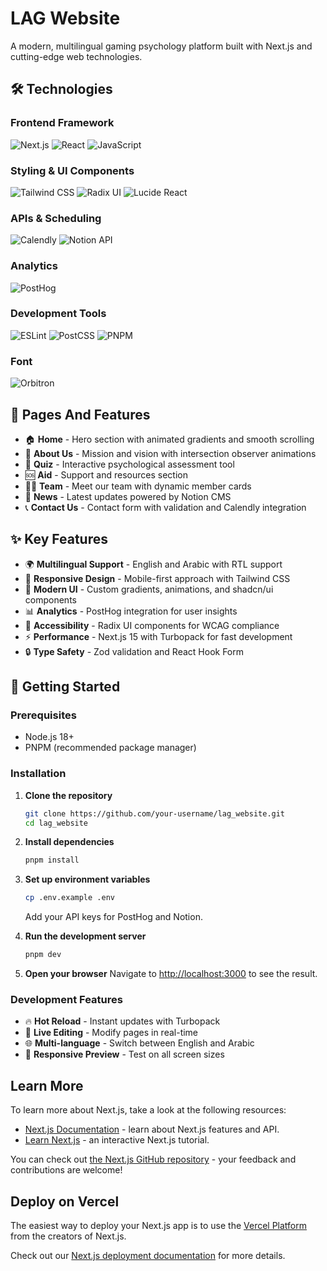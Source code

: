 # LAG Website

A modern, multilingual gaming psychology platform built with Next.js and cutting-edge web technologies.

## 🛠️ Technologies

### Frontend Framework
![Next.js](https://img.shields.io/badge/Next.js-black?style=for-the-badge&logo=next.js&logoColor=white)
![React](https://img.shields.io/badge/React-61DAFB?style=for-the-badge&logo=react&logoColor=black)
![JavaScript](https://img.shields.io/badge/JavaScript-F7DF1E?style=for-the-badge&logo=javascript&logoColor=black)

### Styling & UI Components
![Tailwind CSS](https://img.shields.io/badge/Tailwind_CSS-4.0-38B2AC?style=for-the-badge&logo=tailwind-css&logoColor=white)
![Radix UI](https://img.shields.io/badge/shadcnui-Components-161618?style=for-the-badge&logo=shadcnui&logoColor=white)
![Lucide React](https://img.shields.io/badge/Lucide-Icons-F56565?style=for-the-badge&logo=lucide&logoColor=white)


### APIs & Scheduling
![Calendly](https://img.shields.io/badge/Calendly-006BFF?style=for-the-badge&logo=calendly&logoColor=white)
![Notion API](https://img.shields.io/badge/Notion-000000?style=for-the-badge&logo=notion&logoColor=white)

### Analytics
![PostHog](https://img.shields.io/badge/PostHog-1d4aff?style=for-the-badge&logo=PostHog)

### Development Tools
![ESLint](https://img.shields.io/badge/ESLint-4B32C3?style=for-the-badge&logo=eslint&logoColor=white)
![PostCSS](https://img.shields.io/badge/PostCSS-DD3A0A?style=for-the-badge&logo=postcss&logoColor=white)
![PNPM](https://img.shields.io/badge/PNPM-F69220?style=for-the-badge&logo=pnpm&logoColor=white)

### Font
![Orbitron](https://img.shields.io/badge/Orbitron-Display_Font-FF6B6B?style=for-the-badge)

## 📱 Pages And Features

- 🏠 **Home** - Hero section with animated gradients and smooth scrolling
- 👥 **About Us** - Mission and vision with intersection observer animations  
- 🧠 **Quiz** - Interactive psychological assessment tool
- 🆘 **Aid** - Support and resources section
- 👨‍💼 **Team** - Meet our team with dynamic member cards
- 📰 **News** - Latest updates powered by Notion CMS
- 📞 **Contact Us** - Contact form with validation and Calendly integration

## ✨ Key Features

- 🌍 **Multilingual Support** - English and Arabic with RTL support
- 📱 **Responsive Design** - Mobile-first approach with Tailwind CSS
- 🎨 **Modern UI** - Custom gradients, animations, and shadcn/ui components
- 📊 **Analytics** - PostHog integration for user insights
- 🎯 **Accessibility** - Radix UI components for WCAG compliance
- ⚡ **Performance** - Next.js 15 with Turbopack for fast development
- 🔒 **Type Safety** - Zod validation and React Hook Form


## 🚀 Getting Started

### Prerequisites
- Node.js 18+ 
- PNPM (recommended package manager)

### Installation

1. **Clone the repository**
   ```bash
   git clone https://github.com/your-username/lag_website.git
   cd lag_website
   ```

2. **Install dependencies**
   ```bash
   pnpm install
   ```

3. **Set up environment variables**
   ```bash
   cp .env.example .env
   ```
   Add your API keys for PostHog and Notion.

4. **Run the development server**
   ```bash
   pnpm dev
   ```

5. **Open your browser**
   Navigate to [http://localhost:3000](http://localhost:3000) to see the result.

### Development Features
- 🔥 **Hot Reload** - Instant updates with Turbopack
- 🎨 **Live Editing** - Modify pages in real-time
- 🌐 **Multi-language** - Switch between English and Arabic
- 📱 **Responsive Preview** - Test on all screen sizes

## Learn More

To learn more about Next.js, take a look at the following resources:

- [Next.js Documentation](https://nextjs.org/docs) - learn about Next.js features and API.
- [Learn Next.js](https://nextjs.org/learn) - an interactive Next.js tutorial.

You can check out [the Next.js GitHub repository](https://github.com/vercel/next.js) - your feedback and contributions are welcome!

## Deploy on Vercel

The easiest way to deploy your Next.js app is to use the [Vercel Platform](https://vercel.com/new?utm_medium=default-template&filter=next.js&utm_source=create-next-app&utm_campaign=create-next-app-readme) from the creators of Next.js.

Check out our [Next.js deployment documentation](https://nextjs.org/docs/app/building-your-application/deploying) for more details.
